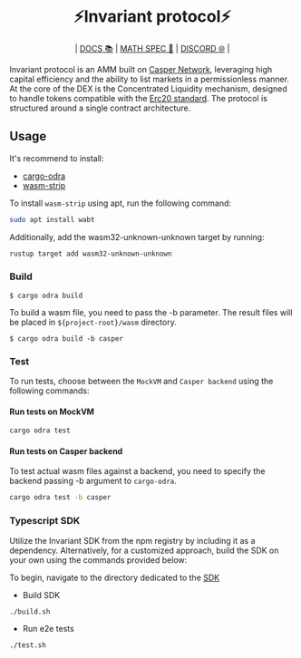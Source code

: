 <div align="center">
    <h1>⚡Invariant protocol⚡</h1>
    <p>
        | <a href="https://docs.invariant.app/docs/casper">DOCS 📚</a> |
        <a href="https://invariant.app/math-spec-cspr.pdf">MATH SPEC 📄</a> |
        <a href="https://discord.gg/VzS3C9wR">DISCORD 🌐</a> |
    </p>
</div>

Invariant protocol is an AMM built on [Casper Network](https://casper.network/), leveraging high capital efficiency and the ability to list markets in a permissionless manner. At the core of the DEX is the Concentrated Liquidity mechanism, designed to handle tokens compatible with the [Erc20 standard](https://github.com/odradev/odra/blob/9b753cc23668709eddddcf7f078cdd60861592fb/modules/src/erc20.rs). The protocol is structured around a single contract architecture.

## Usage

It's recommend to install:

- [cargo-odra](https://github.com/odradev/cargo-odra)
- [wasm-strip](https://github.com/WebAssembly/wabt)

To install `wasm-strip` using apt, run the following command:

```bash
sudo apt install wabt
```

Additionally, add the wasm32-unknown-unknown target by running:

```bash
rustup target add wasm32-unknown-unknown
```

### Build

```
$ cargo odra build
```

To build a wasm file, you need to pass the -b parameter.
The result files will be placed in `${project-root}/wasm` directory.

```
$ cargo odra build -b casper
```

### Test

To run tests, choose between the `MockVM` and `Casper backend` using the following commands:

#### Run tests on MockVM

```bash
cargo odra test
```

#### Run tests on Casper backend

To test actual wasm files against a backend,
you need to specify the backend passing -b argument to `cargo-odra`.

```bash
cargo odra test -b casper
```

### Typescript SDK

Utilize the Invariant SDK from the npm registry by including it as a dependency. Alternatively, for a customized approach, build the SDK on your own using the commands provided below:

To begin, navigate to the directory dedicated to the [SDK](https://github.com/invariant-labs/protocol-cspr/tree/master/sdk)

- Build SDK
```bash
./build.sh
```

- Run e2e tests
```bash
./test.sh
```